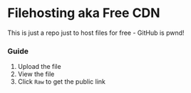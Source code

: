 # Filehosting aka Free CDN

This is just a repo just to host files for free - GitHub is pwnd!

### Guide

1. Upload the file
2. View the file
3. Click `Raw` to get the public link
